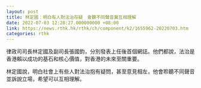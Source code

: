 ```yaml
---
layout: post
title: 林定國：明白有人對法治存疑　會聽不同聲音冀互相理解
date: 2022-07-03 12:28:27.000000000 +08:00
link: https://news.rthk.hk/rthk/ch/component/k2/1655962-20220703.htm
categories: rthk
---
```


律政司司長林定國及副司長張國鈞，分別發表上任後首個網誌。他們都說，法治是香港賴以成功的基石和核心價值，對香港的未來至關重要。

林定國說，明白社會上有些人對法治抱有疑問，甚至意見相左，他會聆聽不同聲音並訴說立場，希望可以互相理解。
